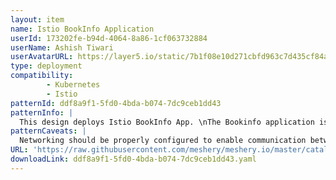 ```yaml
---
layout: item
name: Istio BookInfo Application
userId: 173202fe-b94d-4064-8a86-1cf063732884
userName: Ashish Tiwari
userAvatarURL: https://layer5.io/static/7b1f08e10d271cbfd963c7d435cf84ac/416c3/ashish-tiwari.webp
type: deployment
compatibility: 
        - Kubernetes
        - Istio
patternId: ddf8a9f1-5fd0-4bda-b074-7dc9ceb1dd43
patternInfo: |
  This design deploys Istio BookInfo App. \nThe Bookinfo application is broken into four separate microservices: \nproductpage. The productpage microservice calls the details and reviews microservices to populate the page. \ndetails. The details microservice contains book information. \nreviews. The reviews microservice contains book reviews. It also calls the ratings microservice. \nratings. The ratings microservice contains book ranking information that accompanies a book review.
patternCaveats: |
  Networking should be properly configured to enable communication between the different services of the app
URL: 'https://raw.githubusercontent.com/meshery/meshery.io/master/catalog/ddf8a9f1-5fd0-4bda-b074-7dc9ceb1dd43.yaml'
downloadLink: ddf8a9f1-5fd0-4bda-b074-7dc9ceb1dd43.yaml
---
```

